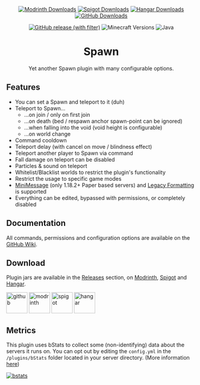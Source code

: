 <div align="center">

[![Modrinth Downloads](https://img.shields.io/modrinth/dt/spawn?style=flat-square&logo=modrinth&labelColor=3A3025&color=407F35)](https://modrinth.com/plugin/spawn)
[![Spigot Downloads](https://img.shields.io/spiget/downloads/106188?style=flat-square&logo=image/png;base64,iVBORw0KGgoAAAANSUhEUgAAABAAAAAQBAMAAADt3eJSAAAAD1BMVEVHcEwAAAD/0ADi6D86RuhWkE5HAAAAAXRSTlMAQObYZgAAAFBJREFUeJxljdERgDAIQ8OdAxicgHQCZQH3n0pqrT99P7y7QADAYkfHiIHFJ4yRwDWlDaHy7IPeMupOUkvVFiu5XL3hyLBXjIT/nfPLdq/yAL5yBqT7qDihAAAAAElFTkSuQmCC&labelColor=3A3025&color=407F35)](https://www.spigotmc.org/resources/106188)
[![Hangar Downloads](https://img.shields.io/hangar/dt/spawn?style=flat-square&logo=image/png;base64,iVBORw0KGgoAAAANSUhEUgAAABkAAAAgBAMAAAAVss41AAAAJFBMVEVHcEz///////////////////////////////////////////8Uel1nAAAAC3RSTlMAH47fTa3EafI0C3ZKri0AAADwSURBVHicTZGvC8JQEMdPDeKSYBEsEwSFFbGJZcVkMRiEV7S6IgiCWNS6ZlBhxWZ3/ti8f87bfbfplePDvXff7/s+Iqlyr0p5FQy/3JwuzBw2s9GAk5qAaozqK3mAaKkL09FcR3XAE9cc0ELB8hVC6KfX4qtSCdQ+6LCB9TWYGyndt7LVzVbufQ7Pk8xJW9S9qEqwPORQ7Nop1Tk2zGNS8VfALWld0N3hk7QdTr7NM1DyQA9HT5qEHuZTmTLPaKvkzchaCQUgW0wOx3jD22goVypCwc2DFvVRlnWhIzk08uSttfj8/QMd/c3fJ9HNRv8CUjKn1XnSu4wAAAAASUVORK5CYII=&label=Downloads&labelColor=3A3025&color=407F35)](https://hangar.papermc.io/rockquiet/Spawn)
[![GitHub Downloads](https://img.shields.io/github/downloads/rockquiet/joinprotection/total?style=flat-square&logo=github&labelColor=3A3025&color=407F35)](https://github.com/rockquiet/Spawn/releases)

[![GitHub release (with filter)](https://img.shields.io/github/v/release/rockquiet/spawn?style=for-the-badge&labelColor=3A3025&color=407F35)](https://github.com/rockquiet/Spawn/releases)
![Minecraft Versions](https://img.shields.io/badge/minecraft-1.8_--_1.21.5-407F35?style=for-the-badge&logoColor=407F35&labelColor=3A3025&color=407F35)
![Java](https://img.shields.io/badge/java-8+-407F35?style=for-the-badge&logoColor=407F35&labelColor=3A3025&color=407F35)

# Spawn

Yet another Spawn plugin with many configurable options.

</div>

## Features

- You can set a Spawn and teleport to it (duh)
- Teleport to Spawn...
    - ...on join / only on first join
    - ...on death (bed / respawn anchor spawn-point can be ignored)
    - ...when falling into the void (void height is configurable)
    - ...on world change
- Command cooldown
- Teleport delay (with cancel on move / blindness effect)
- Teleport another player to Spawn via command
- Fall damage on teleport can be disabled
- Particles & sound on teleport
- Whitelist/Blacklist worlds to restrict the plugin's functionality
- Restrict the usage to specific game modes
- [MiniMessage](https://docs.advntr.dev/minimessage/format.html) (only 1.18.2+ Paper based servers)
  and [Legacy Formatting](https://minecraft.wiki/w/Formatting_codes) is supported
- Everything can be edited, bypassed with permissions, or completely disabled

## Documentation

All commands, permissions and configuration options are available on
the [GitHub Wiki](https://github.com/rockquiet/Spawn/wiki).

## Download

Plugin jars are available in the [Releases](https://github.com/rockquiet/Spawn/releases) section,
on [Modrinth](https://modrinth.com/plugin/spawn), [Spigot](https://www.spigotmc.org/resources/106188)
and [Hangar](https://hangar.papermc.io/rockquiet/Spawn).

[<img alt="github" height="56" src="https://cdn.jsdelivr.net/npm/@intergrav/devins-badges@3/assets/cozy/available/github_vector.svg">](https://github.com/rockquiet/Spawn/releases)
[<img alt="modrinth" height="56" src="https://cdn.jsdelivr.net/npm/@intergrav/devins-badges@3/assets/cozy/available/modrinth_vector.svg">](https://modrinth.com/plugin/spawn)
[<img alt="spigot" height="56" src="https://cdn.jsdelivr.net/npm/@intergrav/devins-badges@3/assets/cozy/available/spigot_vector.svg">](https://www.spigotmc.org/resources/106188)
[<img alt="hangar" height="56" src="https://cdn.jsdelivr.net/npm/@intergrav/devins-badges@3/assets/cozy/available/hangar_vector.svg">](https://hangar.papermc.io/rockquiet/Spawn)

## Metrics

This plugin uses bStats to collect some (non-identifying) data about the servers it runs on.
You can opt out by editing the `config.yml` in the `/plugins/bStats` folder located in your server directory.
(More information [here](https://bstats.org/getting-started))

[<img alt="bstats" src="https://bstats.org/signatures/bukkit/SpawnWasTaken.svg">](https://bstats.org/plugin/bukkit/SpawnWasTaken)

